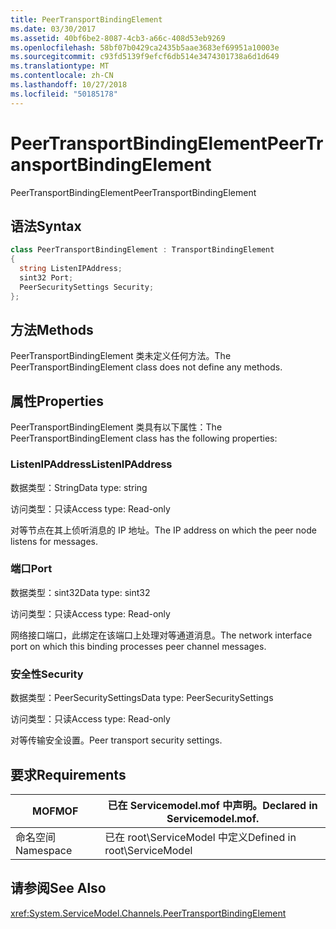```yaml
---
title: PeerTransportBindingElement
ms.date: 03/30/2017
ms.assetid: 40bf6be2-8087-4cb3-a66c-408d53eb9269
ms.openlocfilehash: 58bf07b0429ca2435b5aae3683ef69951a10003e
ms.sourcegitcommit: c93fd5139f9efcf6db514e3474301738a6d1d649
ms.translationtype: MT
ms.contentlocale: zh-CN
ms.lasthandoff: 10/27/2018
ms.locfileid: "50185178"
---
```

# <a name="peertransportbindingelement"></a><span data-ttu-id="3c59e-102">PeerTransportBindingElement</span><span class="sxs-lookup"><span data-stu-id="3c59e-102">PeerTransportBindingElement</span></span>
<span data-ttu-id="3c59e-103">PeerTransportBindingElement</span><span class="sxs-lookup"><span data-stu-id="3c59e-103">PeerTransportBindingElement</span></span>  
  
## <a name="syntax"></a><span data-ttu-id="3c59e-104">语法</span><span class="sxs-lookup"><span data-stu-id="3c59e-104">Syntax</span></span>  
  
```csharp
class PeerTransportBindingElement : TransportBindingElement  
{  
  string ListenIPAddress;  
  sint32 Port;  
  PeerSecuritySettings Security;  
};  
```  
  
## <a name="methods"></a><span data-ttu-id="3c59e-105">方法</span><span class="sxs-lookup"><span data-stu-id="3c59e-105">Methods</span></span>  
 <span data-ttu-id="3c59e-106">PeerTransportBindingElement 类未定义任何方法。</span><span class="sxs-lookup"><span data-stu-id="3c59e-106">The PeerTransportBindingElement class does not define any methods.</span></span>  
  
## <a name="properties"></a><span data-ttu-id="3c59e-107">属性</span><span class="sxs-lookup"><span data-stu-id="3c59e-107">Properties</span></span>  
 <span data-ttu-id="3c59e-108">PeerTransportBindingElement 类具有以下属性：</span><span class="sxs-lookup"><span data-stu-id="3c59e-108">The PeerTransportBindingElement class has the following properties:</span></span>  
  
### <a name="listenipaddress"></a><span data-ttu-id="3c59e-109">ListenIPAddress</span><span class="sxs-lookup"><span data-stu-id="3c59e-109">ListenIPAddress</span></span>  
 <span data-ttu-id="3c59e-110">数据类型：String</span><span class="sxs-lookup"><span data-stu-id="3c59e-110">Data type: string</span></span>  
  
 <span data-ttu-id="3c59e-111">访问类型：只读</span><span class="sxs-lookup"><span data-stu-id="3c59e-111">Access type: Read-only</span></span>  
  
 <span data-ttu-id="3c59e-112">对等节点在其上侦听消息的 IP 地址。</span><span class="sxs-lookup"><span data-stu-id="3c59e-112">The IP address on which the peer node listens for messages.</span></span>  
  
### <a name="port"></a><span data-ttu-id="3c59e-113">端口</span><span class="sxs-lookup"><span data-stu-id="3c59e-113">Port</span></span>  
 <span data-ttu-id="3c59e-114">数据类型：sint32</span><span class="sxs-lookup"><span data-stu-id="3c59e-114">Data type: sint32</span></span>  
  
 <span data-ttu-id="3c59e-115">访问类型：只读</span><span class="sxs-lookup"><span data-stu-id="3c59e-115">Access type: Read-only</span></span>  
  
 <span data-ttu-id="3c59e-116">网络接口端口，此绑定在该端口上处理对等通道消息。</span><span class="sxs-lookup"><span data-stu-id="3c59e-116">The network interface port on which this binding processes peer channel messages.</span></span>  
  
### <a name="security"></a><span data-ttu-id="3c59e-117">安全性</span><span class="sxs-lookup"><span data-stu-id="3c59e-117">Security</span></span>  
 <span data-ttu-id="3c59e-118">数据类型：PeerSecuritySettings</span><span class="sxs-lookup"><span data-stu-id="3c59e-118">Data type: PeerSecuritySettings</span></span>  
  
 <span data-ttu-id="3c59e-119">访问类型：只读</span><span class="sxs-lookup"><span data-stu-id="3c59e-119">Access type: Read-only</span></span>  
  
 <span data-ttu-id="3c59e-120">对等传输安全设置。</span><span class="sxs-lookup"><span data-stu-id="3c59e-120">Peer transport security settings.</span></span>  
  
## <a name="requirements"></a><span data-ttu-id="3c59e-121">要求</span><span class="sxs-lookup"><span data-stu-id="3c59e-121">Requirements</span></span>  
  
|<span data-ttu-id="3c59e-122">MOF</span><span class="sxs-lookup"><span data-stu-id="3c59e-122">MOF</span></span>|<span data-ttu-id="3c59e-123">已在 Servicemodel.mof 中声明。</span><span class="sxs-lookup"><span data-stu-id="3c59e-123">Declared in Servicemodel.mof.</span></span>|  
|---------|-----------------------------------|  
|<span data-ttu-id="3c59e-124">命名空间</span><span class="sxs-lookup"><span data-stu-id="3c59e-124">Namespace</span></span>|<span data-ttu-id="3c59e-125">已在 root\ServiceModel 中定义</span><span class="sxs-lookup"><span data-stu-id="3c59e-125">Defined in root\ServiceModel</span></span>|  
  
## <a name="see-also"></a><span data-ttu-id="3c59e-126">请参阅</span><span class="sxs-lookup"><span data-stu-id="3c59e-126">See Also</span></span>  
 <xref:System.ServiceModel.Channels.PeerTransportBindingElement>
